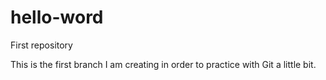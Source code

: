 # hello-word
First repository

This is the first branch I am creating in order to practice with Git a little bit.
